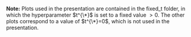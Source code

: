 **Note:** Plots used in the presentation are contained in the fixed_t folder,
in which the hyperparameter $t^{\*}$ is set to a fixed value $>0$. The other plots
correspond to a value of $t^{\*}=0$, which is not used in the presentation.
